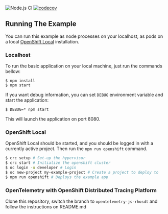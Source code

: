  ![Node.js CI](https://github.com/nodeshift-starters/nodejs-rest-http/workflows/ci/badge.svg)
 [![codecov](https://codecov.io/gh/nodeshift-starters/nodejs-rest-http/branch/main/graph/badge.svg?token=3uYea6eZu8)](https://codecov.io/gh/nodeshift-starters/nodejs-rest-http)

## Running The Example

You can run this example as node processes on your localhost, as pods on a local
[OpenShift Local](https://developers.redhat.com/products/openshift-local/overview) installation.

### Localhost

To run the basic application on your local machine, just run the commands bellow:

```
$ npm install
$ npm start
```

If you want debug information, you can set `DEBUG` environment variable and start the application:

```
$ DEBUG=* npm start
```

This will launch the application on port 8080.

### OpenShift Local

OpenShift Local should be started, and you should be logged in with a currently
active project. Then run the `npm run openshift` command.

```sh
$ crc setup # Set-up the hypervisor
$ crc start # Initialize the openshift cluster
$ oc login -u developer # Login
$ oc new-project my-example-project # Create a project to deploy to
$ npm run openshift # Deploys the example app
```

### OpenTelemetry with OpenShift Distributed Tracing Platform

Clone this repository, switch the branch to `opentelemetry-js-rhosdt`
and follow the instructions on README.md
